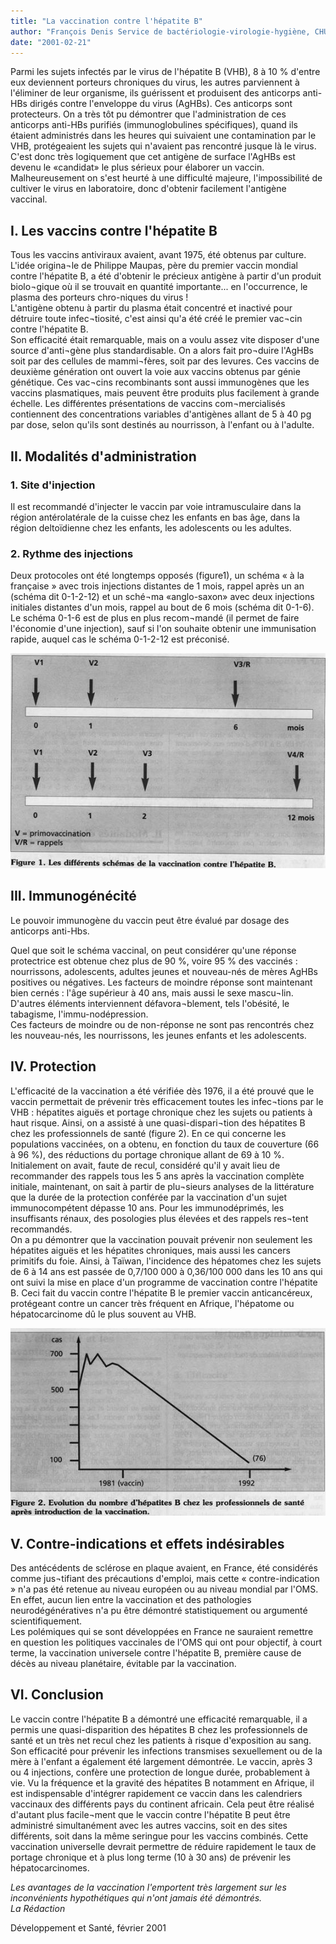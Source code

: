 ```yaml
---
title: "La vaccination contre l'hépatite B"
author: "François Denis Service de bactériologie-virologie-hygiène, CHU Dupuytren, Limoges, France"
date: "2001-02-21"
---
```


<div class="teaser"><p>Parmi les sujets infectés par le virus de l'hépatite B (VHB), 8 à 10 % d'entre eux deviennent porteurs chroniques du virus, les autres parviennent à l'éliminer de leur organisme, ils guérissent et produisent des anticorps anti-HBs dirigés contre l'enveloppe du virus (AgHBs). Ces anticorps sont protecteurs. On a très tôt pu démontrer que l'administration de ces anticorps anti-HBs purifiés (immunoglobulines spécifiques), quand ils étaient administrés dans les heures qui suivaient une contamination par le VHB, protégeaient les sujets qui n'avaient pas rencontré jusque là le virus.<br />
C'est donc très logiquement que cet antigène de surface l'AgHBs est devenu le «candidat» le plus sérieux pour élaborer un vaccin. Malheureusement on s'est heurté à une difficulté majeure, l'impossibilité de cultiver le virus en laboratoire, donc d'obtenir facilement l'antigène vaccinal.</p></div>

## I. Les vaccins contre l'hépatite B

Tous les vaccins antiviraux avaient, avant 1975, été obtenus par culture. L'idée origina¬le de Philippe Maupas, père du premier vaccin mondial contre l'hépatite B, a été d'obtenir le précieux antigène à partir d'un produit biolo¬gique où il se trouvait en quantité importante... en l'occurrence, le plasma des porteurs chro-niques du virus !  
L'antigène obtenu à partir du plasma était concentré et inactivé pour détruire toute infec¬tiosité, c'est ainsi qu'a été créé le premier vac¬cin contre l'hépatite B.  
Son efficacité était remarquable, mais on a voulu assez vite disposer d'une source d'anti¬gène plus standardisable. On a alors fait pro¬duire l'AgHBs soit par des cellules de mammi¬fères, soit par des levures. Ces vaccins de deuxième génération ont ouvert la voie aux vaccins obtenus par génie génétique. Ces vac¬cins recombinants sont aussi immunogènes que les vaccins plasmatiques, mais peuvent être produits plus facilement à grande échelle. Les différentes présentations de vaccins com¬mercialisés contiennent des concentrations variables d'antigènes allant de 5 à 40 pg par dose, selon qu'ils sont destinés au nourrisson, à l'enfant ou à l'adulte.

## II. Modalités d'administration

### 1. Site d'injection

Il est recommandé d'injecter le vaccin par voie intramusculaire dans la région antérolatérale de la cuisse chez les enfants en bas âge, dans la région deltoïdienne chez les enfants, les adolescents ou les adultes.

### 2. Rythme des injections

Deux protocoles ont été longtemps opposés (figure1), un schéma « à la française » avec trois injections distantes de 1 mois, rappel après un an (schéma dit 0-1-2-12) et un sché¬ma «anglo-saxon» avec deux injections initiales distantes d'un mois, rappel au bout de 6 mois (schéma dit 0-1-6).  
Le schéma 0-1-6 est de plus en plus recom¬mandé (il permet de faire l'économie d'une injection), sauf si l'on souhaite obtenir une immunisation rapide, auquel cas le schéma 0-1-2-12 est préconisé.

![](image002-n151.jpg)

## III. Immunogénécité

Le pouvoir immunogène du vaccin peut être évalué par dosage des anticorps anti-Hbs.

Quel que soit le schéma vaccinal, on peut considérer qu'une réponse protectrice est obtenue chez plus de 90 %, voire 95 % des vaccinés : nourrissons, adolescents, adultes jeunes et nouveau-nés de mères AgHBs positives ou négatives. Les facteurs de moindre réponse sont maintenant bien cernés : l'âge supérieur à 40 ans, mais aussi le sexe mascu¬lin. D'autres éléments interviennent défavora¬blement, tels l'obésité, le tabagisme, l'immu-nodépression.  
Ces facteurs de moindre ou de non-réponse ne sont pas rencontrés chez les nouveau-nés, les nourrissons, les jeunes enfants et les adolescents.

## IV. Protection

L'efficacité de la vaccination a été vérifiée dès 1976, il a été prouvé que le vaccin permettait de prévenir très efficacement toutes les infec¬tions par le VHB : hépatites aiguës et portage chronique chez les sujets ou patients à haut risque. Ainsi, on a assisté à une quasi-dispari¬tion des hépatites B chez les professionnels de santé (figure 2). En ce qui concerne les populations vaccinées, on a obtenu, en fonction du taux de couverture (66 à 96 %), des réductions du portage chronique allant de 69 à 10 %. Initialement on avait, faute de recul, considéré qu'il y avait lieu de recommander des rappels tous les 5 ans après la vaccination complète initiale, maintenant, on sait à partir de plu¬sieurs analyses de la littérature que la durée de la protection conférée par la vaccination d'un sujet immunocompétent dépasse 10 ans. Pour les immunodéprimés, les insuffisants rénaux, des posologies plus élevées et des rappels res¬tent recommandés.  
On a pu démontrer que la vaccination pouvait prévenir non seulement les hépatites aiguës et les hépatites chroniques, mais aussi les cancers primitifs du foie. Ainsi, à Taïwan, l'incidence des hépatomes chez les sujets de 6 à 14 ans est passée de 0,7/100 000 à 0,36/100 000 dans les 10 ans qui ont suivi la mise en place d'un programme de vaccination contre l'hépatite B. Ceci fait du vaccin contre l'hépatite B le premier vaccin anticancéreux, protégeant contre un cancer très fréquent en Afrique, l'hépatome ou hépatocarcinome dû le plus souvent au VHB.

![](image004-n151-12112.jpg)

## V. Contre-indications et effets indésirables

Des antécédents de sclérose en plaque avaient, en France, été considérés comme jus¬tifiant des précautions d'emploi, mais cette « contre-indication » n'a pas été retenue au niveau européen ou au niveau mondial par l'OMS. En effet, aucun lien entre la vaccination et des pathologies neurodégénératives n'a pu être démontré statistiquement ou argumenté scientifiquement.  
Les polémiques qui se sont développées en France ne sauraient remettre en question les politiques vaccinales de l'OMS qui ont pour objectif, à court terme, la vaccination universele contre l'hépatite B, première cause de décès au niveau planétaire, évitable par la vaccination.

## VI. Conclusion

Le vaccin contre l'hépatite B a démontré une efficacité remarquable, il a permis une quasi-disparition des hépatites B chez les professionnels de santé et un très net recul chez les patients à risque d'exposition au sang. Son efficacité pour prévenir les infections transmises sexuellement ou de la mère à l'enfant a également été largement démontrée. Le vaccin, après 3 ou 4 injections, confère une protection de longue durée, probablement à vie. Vu la fréquence et la gravité des hépatites B notamment en Afrique, il est indispensable d'intégrer rapidement ce vaccin dans les calendriers vaccinaux des différents pays du continent africain. Cela peut être réalisé d'autant plus facile¬ment que le vaccin contre l'hépatite B peut être administré simultanément avec les autres vaccins, soit en des sites différents, soit dans la même seringue pour les vaccins combinés. Cette vaccination universelle devrait permettre de réduire rapidement le taux de portage chronique et à plus long terme (10 à 30 ans) de prévenir les hépatocarcinomes.

*Les avantages de la vaccination l'emportent très largement sur les inconvénients hypothétiques qui n'ont jamais été démontrés.  
La Rédaction*

Développement et Santé, février 2001
